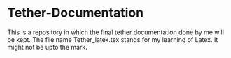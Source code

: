 # Tether-Documentation
This is a repository in which the final tether documentation done by me will be kept.
The file name Tether_latex.tex stands for my learning of Latex. It might not be upto the mark.
